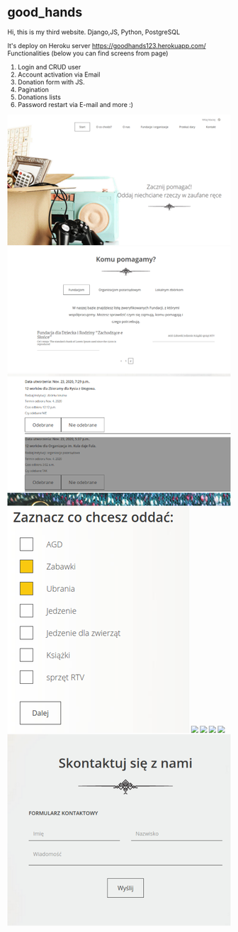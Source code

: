 # good_hands
Hi, this is my third website. Django,JS, Python, PostgreSQL

It's deploy on Heroku server https://goodhands123.herokuapp.com/
Functionalities (below you can find screens from page)

1. Login and CRUD user
2. Account activation via Email
3. Donation form with JS.
4. Pagination
5. Donations lists
6. Password restart via E-mail 
and more :)

![](photosre/indexpage.png)
![](photosre/pag1.png)
![](photosre/listd.png)
![](photosre/fr1.png)
![](photosre/fd2.png)
![](photosre/fd3.png)
![](photosre/fd4.png)
![](photosre/fd5.png)
![](photosre/conf.png)

